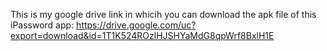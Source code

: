 This is my google drive link in whicih you can download the apk file of this iPassword app:
https://drive.google.com/uc?export=download&id=1T1K524ROzlHJSHYaMdG8qpWrf8BxlH1E
